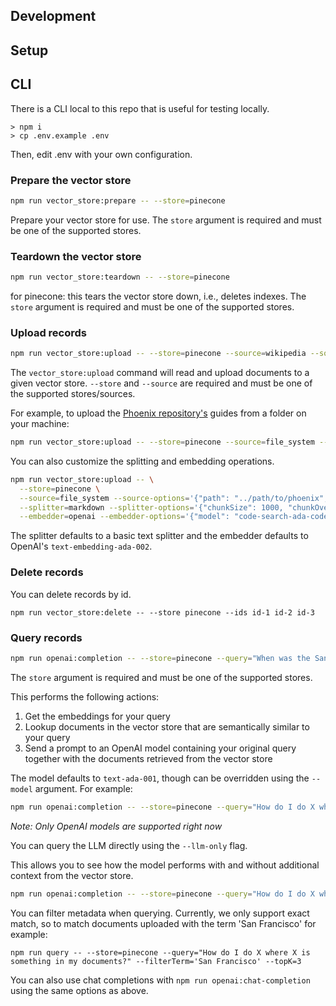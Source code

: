 ## Development

## Setup

## CLI

There is a CLI local to this repo that is useful for testing locally.

```
> npm i
> cp .env.example .env
```

Then, edit .env with your own configuration.

### Prepare the vector store

```bash
npm run vector_store:prepare -- --store=pinecone
```

Prepare your vector store for use. The `store` argument is required and must be one of the supported stores.

### Teardown the vector store

```bash
npm run vector_store:teardown -- --store=pinecone
```

for pinecone: this tears the vector store down, i.e., deletes indexes. The `store` argument is required and must be one of the supported stores.

### Upload records

```bash
npm run vector_store:upload -- --store=pinecone --source=wikipedia --source-options='{"term": "San Francisco"}'
```

The `vector_store:upload` command will read and upload documents to a given vector store. `--store` and `--source` are required and must be one of the supported stores/sources.

For example, to upload the [Phoenix repository's](https://github.com/phoenixframework/phoenix) guides from a folder on your machine:

```bash
npm run vector_store:upload -- --store=pinecone --source=file_system --source-options='{"path": "../path/to/phoenix", "glob": "guides/**/*.md"}'
```

You can also customize the splitting and embedding operations.

```bash
npm run vector_store:upload -- \
  --store=pinecone \
  --source=file_system --source-options='{"path": "../path/to/phoenix", "glob": "guides/**/*.md"}' \
  --splitter=markdown --splitter-options='{"chunkSize": 1000, "chunkOverlap": 100}' \
  --embedder=openai --embedder-options='{"model": "code-search-ada-code-001"}'
```

The splitter defaults to a basic text splitter and the embedder defaults to OpenAI's `text-embedding-ada-002`.

### Delete records

You can delete records by id.

```
npm run vector_store:delete -- --store pinecone --ids id-1 id-2 id-3
```

### Query records

```bash
npm run openai:completion -- --store=pinecone --query="When was the San Francisco Police Department founded?"
```

The `store` argument is required and must be one of the supported stores.

This performs the following actions:

1. Get the embeddings for your query
2. Lookup documents in the vector store that are semantically similar to your query
3. Send a prompt to an OpenAI model containing your original query together with the documents retrieved from the vector store

The model defaults to `text-ada-001`, though can be overridden using the `--model` argument. For example:

```bash
npm run openai:completion -- --store=pinecone --query="How do I do X where X is something in my documents?" --model=text-curie-001
```

_Note: Only OpenAI models are supported right now_

You can query the LLM directly using the `--llm-only` flag.

This allows you to see how the model performs with and without additional context from the vector store.

```bash
npm run openai:completion -- --store=pinecone --query="How do I do X where X is something in my documents?" --llm-only
```

You can filter metadata when querying. Currently, we only support exact match, so to match documents uploaded with the term 'San Francisco' for example:

```
npm run query -- --store=pinecone --query="How do I do X where X is something in my documents?" --filterTerm='San Francisco' --topK=3
```

You can also use chat completions with `npm run openai:chat-completion` using the same options as above.
